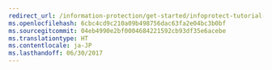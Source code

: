 ```yaml
---
redirect_url: /information-protection/get-started/infoprotect-tutorial-step2
ms.openlocfilehash: 6cbc4cd9c210a09b498756dac63fa2e04bc3b0bf
ms.sourcegitcommit: 04eb4990e2bf0004684221592cb93df35e6acebe
ms.translationtype: HT
ms.contentlocale: ja-JP
ms.lasthandoff: 06/30/2017
---
```

